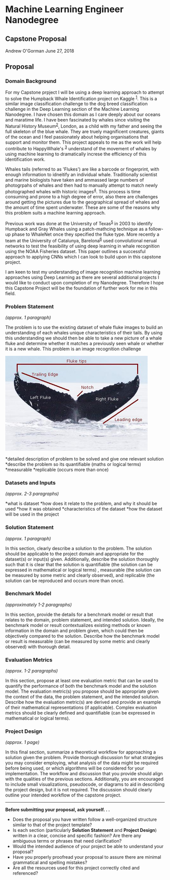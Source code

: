 # Machine Learning Engineer Nanodegree
## Capstone Proposal
Andrew O'Gorman 
June 27, 2018

## Proposal

### Domain Background

For my Capstone prpject I will be using a deep learning approach to attempt to solve the Humpback Whale Identification project on Kaggle <sup>[1]</sup>. This is a similar image classification challenge to the dog breed classification challenge in the Deep Learning section of the Machine Learning Nanodegree. I have chosen this domain as I care deeply about our oceans and maratime life. I have been fascinated by whales since visiting the Natural History Museum<sup>[2]</sup>, London, as a child with my father and seeing the full skeleton of the blue whale. They are truely magnificent creatures, giants of the ocean and I feel passionately about helping organisations that support and monitor them. This project appeals to me as the work will help contribute to HappyWhale's <sup>[3]</sup> understand of the movement of whales by using machine learning to dramatically increse the efficiency of this identification work. 

Whales tails (referred to as 'Flukes') are like a barcode or fingerprint, with enough information to idneitify an individual whale. Traditionally scientist and marine biologists have taken and ammassed large numbers of photogrpahs of whales and then had to manually attempt to match newly photographed whales with historic images<sup>[4]</sup>. This process is time consuming and prone to a high degree of error, also there are challenges around getting the pictures due to the geographical spread of whales and the amount of time spent underwater. These  are some of the reasons why this problem suits a machine learning approach.

Previous work was done at the University of Texas<sup>[5]</sup> in 2003 to identify Humpback and Gray Whales using a patch-mathcing technique as a follow-up phase to WhaleNet once they specified the fluke type. More recently a team at the University of Catalunya, Barelona<sup>[6]</sup> used convolutional nerual networks to test the feasibility of using deep learning in whale recognition using the NOAA Fisheries dataset. This paper outlines a successful approach to applying CNNs which I can look to build upon in this capstone project.

I am keen to test my understanding of image recognition machine learning approaches using Deep Learning as there are several additional projects I would like to conduct upon completion of my Nanodegree. Therefore I hope this Capstone Project will be the foundation of further work for me in this field.


### Problem Statement
_(approx. 1 paragraph)_

The problem is to use the existing dataset of whale fluke images to build an understanding of each whales unique characteristics of their tails. By using this understanding we should then be able to take a new picture of a whale fluke and determine whether it matches a previously seen whale or whether it is a new whale. This problem is an image recognition challenge 

![Fluke analysis](https://github.com/Bonz07/MachineLearningNanodegree/blob/master/projects/capstone/fluke.jpg "Fluke")


*detailed description of problem to be solved and give one relevant solution
*describe the problem so its quantifiable (maths or logical terms)
*measurable
*replicable (occurs more than once)




### Datasets and Inputs
_(approx. 2-3 paragraphs)_

*what is dataset
*how does it relate to the problem, and why it should be used
*how it was obtained
*characteristics of the dataset
*how the dataset will be used in the project



### Solution Statement
_(approx. 1 paragraph)_

In this section, clearly describe a solution to the problem. The solution should be applicable to the project domain and appropriate for the dataset(s) or input(s) given. Additionally, describe the solution thoroughly such that it is clear that the solution is quantifiable (the solution can be expressed in mathematical or logical terms) , measurable (the solution can be measured by some metric and clearly observed), and replicable (the solution can be reproduced and occurs more than once).

### Benchmark Model
_(approximately 1-2 paragraphs)_

In this section, provide the details for a benchmark model or result that relates to the domain, problem statement, and intended solution. Ideally, the benchmark model or result contextualizes existing methods or known information in the domain and problem given, which could then be objectively compared to the solution. Describe how the benchmark model or result is measurable (can be measured by some metric and clearly observed) with thorough detail.

### Evaluation Metrics
_(approx. 1-2 paragraphs)_

In this section, propose at least one evaluation metric that can be used to quantify the performance of both the benchmark model and the solution model. The evaluation metric(s) you propose should be appropriate given the context of the data, the problem statement, and the intended solution. Describe how the evaluation metric(s) are derived and provide an example of their mathematical representations (if applicable). Complex evaluation metrics should be clearly defined and quantifiable (can be expressed in mathematical or logical terms).

### Project Design
_(approx. 1 page)_

In this final section, summarize a theoretical workflow for approaching a solution given the problem. Provide thorough discussion for what strategies you may consider employing, what analysis of the data might be required before being used, or which algorithms will be considered for your implementation. The workflow and discussion that you provide should align with the qualities of the previous sections. Additionally, you are encouraged to include small visualizations, pseudocode, or diagrams to aid in describing the project design, but it is not required. The discussion should clearly outline your intended workflow of the capstone project.

-----------

[1]: https://www.kaggle.com/c/whale-categorization-playground
[2]: http://www.nhm.ac.uk/discover/news/2017/july/museum-unveils-hope-the-blue-whale-skeleton.html
[3]: https://happywhale.com/home
[4]: https://www.nationalgeographic.com/adventure/adventure-blog/2016/05/04/whos-that-whale-your-photo-could-help-i-d-a-humpback/
[5]: https://link.springer.com/chapter/10.1007/3-540-45103-X_16
[6]: https://arxiv.org/pdf/1604.05605.pdf


**Before submitting your proposal, ask yourself. . .**

- Does the proposal you have written follow a well-organized structure similar to that of the project template?
- Is each section (particularly **Solution Statement** and **Project Design**) written in a clear, concise and specific fashion? Are there any ambiguous terms or phrases that need clarification?
- Would the intended audience of your project be able to understand your proposal?
- Have you properly proofread your proposal to assure there are minimal grammatical and spelling mistakes?
- Are all the resources used for this project correctly cited and referenced?
